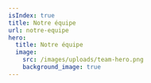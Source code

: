 ```yaml
---
isIndex: true
title: Notre équipe
url: notre-equipe
hero:
  title: Notre équipe
  image:
    src: /images/uploads/team-hero.png
    background_image: true
---
```


